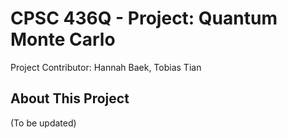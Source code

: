 # CPSC 436Q - Project: Quantum Monte Carlo
Project Contributor: Hannah Baek, Tobias Tian
## About This Project
(To be updated)